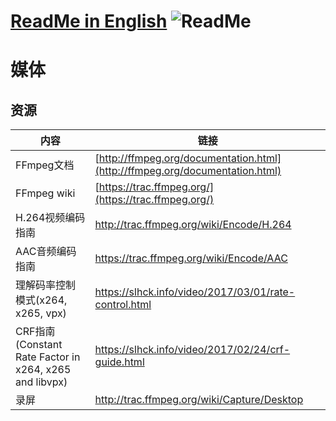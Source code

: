 # [ReadMe in English](https://github.com/Mararsh/MyBox_data/tree/master/md/medias/en)  ![ReadMe](https://mararsh.github.io/MyBox_data/iconGo.png)   

# 媒体

## 资源   
| 内容 | 链接 |    
| --- | --- |    
| FFmpeg文档            | [http://ffmpeg.org/documentation.html](http://ffmpeg.org/documentation.html) |           
| FFmpeg wiki  | [https://trac.ffmpeg.org/](https://trac.ffmpeg.org/) |        
| H.264视频编码指南 | http://trac.ffmpeg.org/wiki/Encode/H.264 |
| AAC音频编码指南  | https://trac.ffmpeg.org/wiki/Encode/AAC |
| 理解码率控制模式(x264, x265, vpx)  | https://slhck.info/video/2017/03/01/rate-control.html   |
| CRF指南(Constant Rate Factor in x264, x265 and libvpx) | https://slhck.info/video/2017/02/24/crf-guide.html   |
| 录屏 | http://trac.ffmpeg.org/wiki/Capture/Desktop  |
     
    



